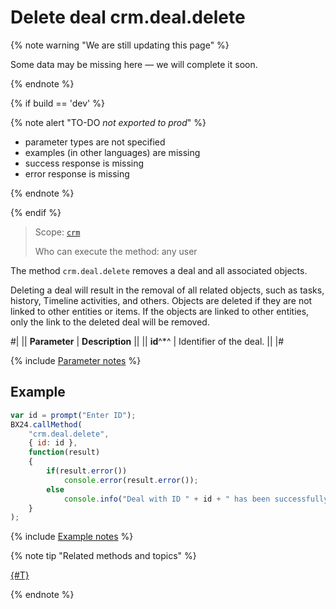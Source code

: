 # Delete deal crm.deal.delete

{% note warning "We are still updating this page" %}

Some data may be missing here — we will complete it soon.

{% endnote %}

{% if build == 'dev' %}

{% note alert "TO-DO _not exported to prod_" %}

- parameter types are not specified
- examples (in other languages) are missing
- success response is missing
- error response is missing

{% endnote %}

{% endif %}

> Scope: [`crm`](../../scopes/permissions.md)
>
> Who can execute the method: any user

The method `crm.deal.delete` removes a deal and all associated objects.

Deleting a deal will result in the removal of all related objects, such as tasks, history, Timeline activities, and others. Objects are deleted if they are not linked to other entities or items. If the objects are linked to other entities, only the link to the deleted deal will be removed.

#|
|| **Parameter** | **Description** ||
|| **id**^*^ | Identifier of the deal. ||
|#

{% include [Parameter notes](../../../_includes/required.md) %}

## Example

```js
var id = prompt("Enter ID");
BX24.callMethod(
    "crm.deal.delete",
    { id: id },
    function(result)
    {
        if(result.error())
            console.error(result.error());
        else
            console.info("Deal with ID " + id + " has been successfully deleted.");
    }
);
```

{% include [Example notes](../../../_includes/examples.md) %}


{% note tip "Related methods and topics" %}

[{#T}](./recurring-deals/crm-deal-recurring-delete.md)

{% endnote %}
